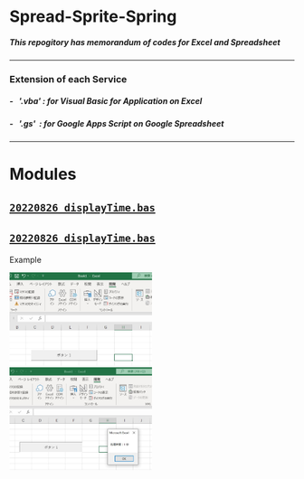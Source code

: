 # Spread-Sprite-Spring

##### This repogitory has memorandum of codes for Excel and Spreadsheet

- - -

### Extension of each Service

##### - &nbsp; '.vba' : for Visual Basic for Application on Excel

##### - &nbsp; '.gs' &nbsp;: for Google Apps Script on Google Spreadsheet

***

# Modules

## [`20220826_displayTime.bas`](./20200812_mergeEachRColumn.bas)

## [`20220826_displayTime.bas`](./20220826_displayTime.bas)

Example

<img width="50%" alt="" src="./img/20220826_01-01.jpg">

<img width="50%" alt="" src="./img/20220826_01-02.jpg">

